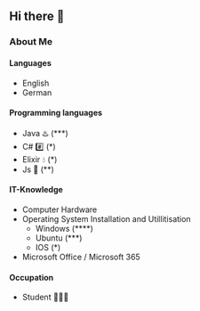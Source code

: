 ## Hi there 👋

### About Me
#### Languages 
- English
- German
#### Programming languages
- Java ♨️ (***) 
- C# #️⃣ (*) 
- Elixir 💧 (*)
- Js 📃 (**)
#### IT-Knowledge
- Computer Hardware
- Operating System Installation and Utillitisation
  - Windows (****)
  - Ubuntu (***)
  - IOS (*)
- Microsoft Office / Microsoft 365
#### Occupation
- Student 🧑🏻‍🎓
